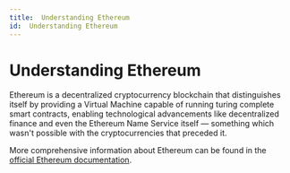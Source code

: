 ```yaml
---
title:  Understanding Ethereum
id:  Understanding Ethereum
---
```


# Understanding Ethereum

Ethereum is a decentralized cryptocurrency blockchain that distinguishes itself by providing a Virtual Machine capable of running turing complete smart contracts, enabling technological advancements like decentralized finance and even the Ethereum Name Service itself — something which wasn't possible with the cryptocurrencies that preceded it.

More comprehensive information about Ethereum can be found in the [official Ethereum documentation](https://ethereum.org/en/what-is-ethereum/).
